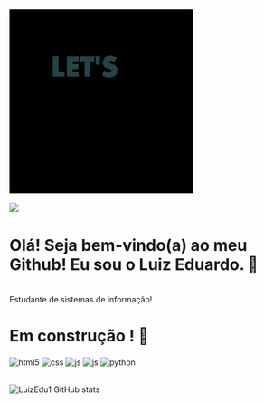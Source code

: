 <img src = "giphy.gif" width= "325px">

 <a href="https://www.linkedin.com/in/luizeduardoxavierdealmeida/" target="_blank"><img src="https://img.shields.io/badge/-LinkedIn- %230077B5?style=for-the-badge&logo=linkedin&logoColor=white" target="_blank"></a>

# Olá! Seja bem-vindo(a) ao meu Github! Eu sou o Luiz Eduardo. 👋 
<br> Estudante de sistemas de informação!
# Em construção ! 🚧

<div style="display: inline_block">
  <img align="center" alt="html5" src="https://img.shields.io/badge/HTML5-E34F26?style=for-the-badge&logo=html5&logoColor=white" />
  <img align="center" alt="css" src="https://img.shields.io/badge/CSS3-1572B6?style=for-the-badge&logo=css3&logoColor=white" />
  <img align="center" alt="js" src="https://img.shields.io/badge/JavaScript-F7DF1E?style=for-the-badge&logo=javascript&logoColor=black" />
  <img align="center" alt="js" src="https://img.shields.io/badge/Java-ED8B00?style=for-the-badge&logo=java&logoColor=white" />
  <img align="center" alt="python" src="https://img.shields.io/badge/Python-14354C?style=for-the-badge&logo=python&logoColor=white" />
</div><br/>

![LuizEdu1 GitHub stats](https://github-readme-stats.vercel.app/api?username=LuizEdu1&show_icons=true&theme=dracula)
